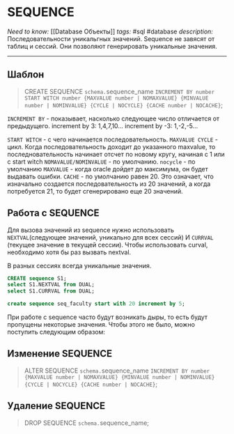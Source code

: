 # SEQUENCE
*Need to know:* [[Database Объекты]]
*tags:* #sql #database
*description:* Последовательности уникальгных значений. Sequence не завясят от таблиц и сессий. Они позволяют генерировать уникальные значения.

---
## Шаблон
>CREATE SEQUENCE `schema.`sequence_name
>`INCREMENT BY number
>START WITCH number
>{MAXVALUE number | NOMAXVALUE}
>{MINVALUE number | NOMINVALUE}
>{CYCLE | NOCYCLE}
>{CACHE number | NOCACHE}`;

`INCREMENT BY` - показывает, насколько следующее число отличается от предыдущего.
increment by 3: 1,4,7,10...
increment by -3: 1,-2,-5...

`START WITCH` - с чего начинается последовательность.
`MAXVALUE CYCLE` - цикл. Когда последовательность доходит до указанного maxvalue, то последновательность начинает отсчет по новому кругу, начиная с 1 или с start witch
`NOMAVALUE/NOMINVALUE` - по умолчанию.
`nocycle` - по умолчанию
`MAXVALUE` - когда oracle дойдет до максимума, он будет выдавать ошибки.
`CACHE` - по умолчанию равен 20. Это означает, что изначально создается последовательность из 20 значений, а когда потребуется 21, то будет сгенерировано еще 20 значений.

## Работа с SEQUENCE	
Для вызова значений из sequence нужно использовать `NEXTVAL`(следующее значений, уникально для всех сессий) И `CURRVAL` (текущее значение в текущей сессии). Чтобы использовать curval, необходимо хотя бы раз вызвать nextval. 

В разных сессиях всегда уникальные значения.

```SQL
CREATE sequence S1;
select S1.NEXTVAL from DUAL;
select S1.CURRVAL from DUAL;

create sequence seq_faculty start with 20 increment by 5;
```

При работе с sequence часто будут возникать дыры, то есть будут пропущены некоторые значения. Чтобы этого не было, можно поступить следующим образом:

## Изменение SEQUENCE
>ALTER SEQUENCE `schema.`sequence_name
>`INCREMENT BY number
>{MAXVALUE number | NOMAXVALUE}
>{MINVALUE number | NOMINVALUE}
>{CYCLE | NOCYCLE}
>{CACHE number | NOCACHE}`;

## Удаление SEQUENCE
>DROP SEQUENCE `schema.`sequence_name;